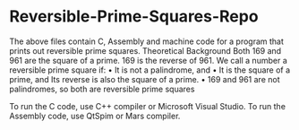 # Reversible-Prime-Squares-Repo

The above files contain C, Assembly and machine code for a program that prints out reversible prime squares.
Theoretical Background
Both 169 and 961 are the square of a prime. 169 is the reverse of 961.
We call a number a reversible prime square if:
• It is not a palindrome, and
• It is the square of a prime, and Its reverse is also the square of a prime.
• 169 and 961 are not palindromes, so both are reversible prime squares


To run the C code, use C++ compiler or Microsoft Visual Studio.
To run the Assembly code, use QtSpim or Mars compiler.
